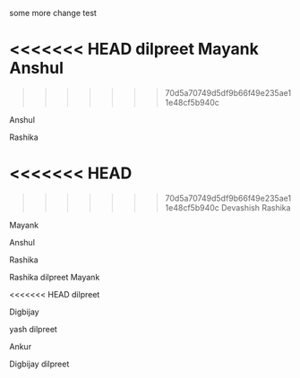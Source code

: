 some more change
test

<<<<<<< HEAD
dilpreet
Mayank
Anshul
=======
>>>>>>> 70d5a70749d5df9b66f49e235ae11e48cf5b940c




Anshul

Rashika

<<<<<<< HEAD
=======


>>>>>>> 70d5a70749d5df9b66f49e235ae11e48cf5b940c
Devashish
Rashika

Mayank



Anshul



Rashika




Rashika
dilpreet
Mayank

<<<<<<< HEAD
dilpreet

Digbijay

yash
dilpreet

Ankur




Digbijay
dilpreet